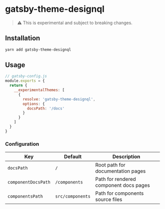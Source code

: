 # gatsby-theme-designql

> :warning: This is experimental and subject to breaking changes.

## Installation

```sh
yarn add gatsby-theme-designql
```

## Usage

```js
// gatsby-config.js
module.exports = {
  return {
    __experimentalThemes: [
      {
        resolve: 'gatsby-theme-designql',
        options: {
          docsPath: '/docs'
        }
      }
    ]
  }
}
```

### Configuration

Key | Default | Description
--- | --- | ---
`docsPath` | `/` | Root path for documentation pages
`componentDocsPath` | `/components` | Path for rendered component docs pages
`componentsPath` | `src/components` | Path for components source files
